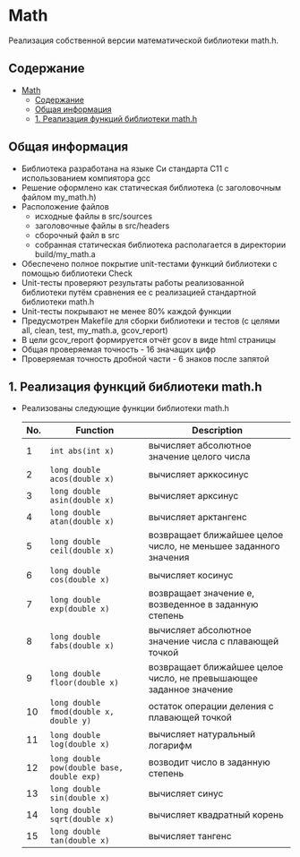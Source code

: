 # Math

Реализация собственной версии математической библиотеки math.h.

## Содержание

- [Math](#math)
  - [Содержание](#содержание)
  - [Общая информация ](#общая-информация-)
  - [1. Реализация функций библиотеки math.h](#1-реализация-функций-библиотеки-mathh)

## Общая информация <br/>

- Библиотека разработана на языке Си стандарта C11 с использованием компиятора gcc <br/>
- Решение оформлено как статическая библиотека (с заголовочным файлом my_math.h) <br/>
- Расположение файлов <br/>
    * исходные файлы в src/sources <br/>
    * заголовочные файлы в src/headers <br/>
    * сборочный файл в src <br/>
    * собранная статическая библиотека располагается в директории build/my_math.a <br/>
- Обеспечено полное покрытие unit-тестами функций библиотеки c помощью библиотеки Check <br/>
- Unit-тесты проверяют результаты работы реализованной библиотеки путём сравнения ее с реализацией стандартной библиотеки math.h <br/>
- Unit-тесты покрывают не менее 80% каждой функции <br/>
- Предусмотрен Makefile для сборки библиотеки и тестов (с целями all, clean, test, my_math.a, gcov_report) <br/>
- В цели gcov_report формируется отчёт gcov в виде html страницы <br/>
- Общая проверяемая точность - 16 значащих цифр <br/>
- Проверяемая точность дробной части - 6 знаков после запятой <br/>

## 1. Реализация функций библиотеки math.h

* Реализованы следующие функции библиотеки math.h <br/>
  
    | No. | Function                                   | Description                                                        |
    | --- | ------------------------------------------ | ------------------------------------------------------------------ |
    | 1   | `int abs(int x)`                           | вычисляет абсолютное значение целого числа                         |
    | 2   | `long double acos(double x)`               | вычисляет арккосинус                                               |
    | 3   | `long double asin(double x)`               | вычисляет арксинус                                                 |
    | 4   | `long double atan(double x)`               | вычисляет арктангенс                                               |
    | 5   | `long double ceil(double x)`               | возвращает ближайшее целое число, не меньшее заданного значения    |
    | 6   | `long double cos(double x)`                | вычисляет косинус                                                  |
    | 7   | `long double exp(double x)`                | возвращает значение e, возведенное в заданную степень              |
    | 8   | `long double fabs(double x)`               | вычисляет абсолютное значение числа с плавающей точкой             |
    | 9   | `long double floor(double x)`              | возвращает ближайшее целое число, не превышающее заданное значение |
    | 10  | `long double fmod(double x, double y)`     | остаток операции деления с плавающей точкой                        |
    | 11  | `long double log(double x)`                | вычисляет натуральный логарифм                                     |
    | 12  | `long double pow(double base, double exp)` | возводит число в заданную степень                                  |
    | 13  | `long double sin(double x)`                | вычисляет синус                                                    |
    | 14  | `long double sqrt(double x)`               | вычисляет квадратный корень                                        |
    | 15  | `long double tan(double x)`                | вычисляет тангенс                                                  |